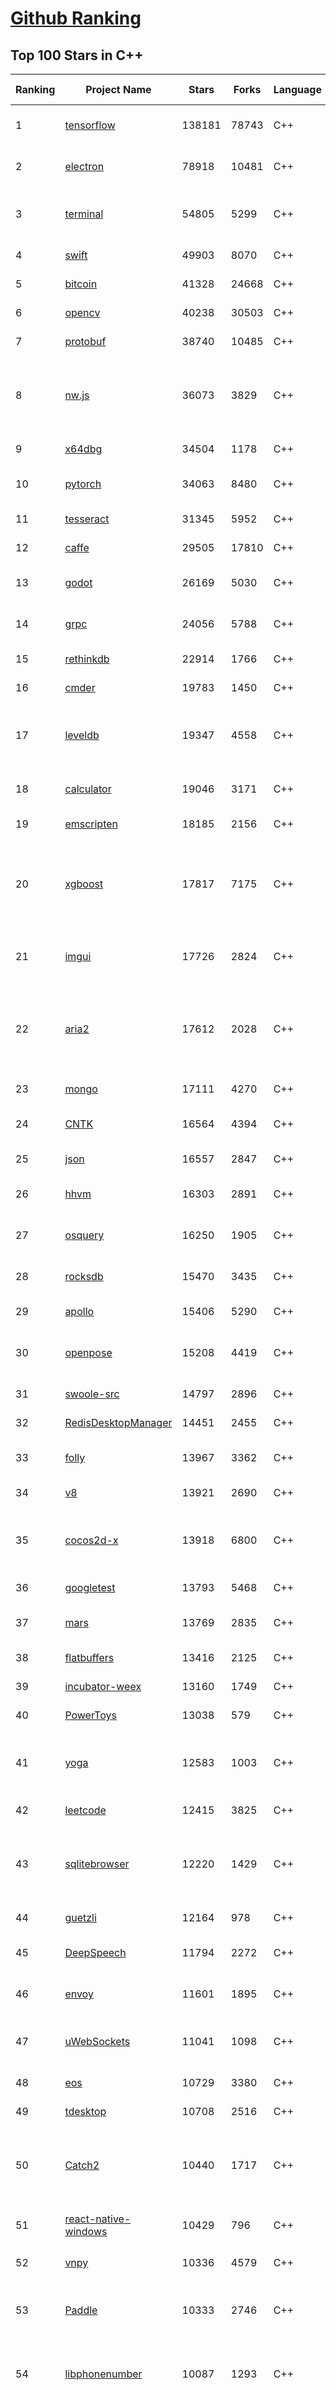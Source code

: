 [Github Ranking](../README.md)
==========

## Top 100 Stars in C\+\+

| Ranking | Project Name | Stars | Forks | Language | Open Issues | Description | Last Commit |
| ------- | ------------ | ----- | ----- | -------- | ----------- | ----------- | ----------- |
| 1 | [tensorflow](https://github.com/tensorflow/tensorflow) | 138181 | 78743 | C++ | 3096 | An Open Source Machine Learning Framework for Everyone | 2019-11-28T10:55:10Z |
| 2 | [electron](https://github.com/electron/electron) | 78918 | 10481 | C++ | 1234 | :electron: Build cross-platform desktop apps with JavaScript, HTML, and CSS | 2019-11-28T10:34:42Z |
| 3 | [terminal](https://github.com/microsoft/terminal) | 54805 | 5299 | C++ | 821 | The new Windows Terminal, and the original Windows console host - all in the same place! | 2019-11-28T08:47:15Z |
| 4 | [swift](https://github.com/apple/swift) | 49903 | 8070 | C++ | 482 | The Swift Programming Language | 2019-11-28T10:50:44Z |
| 5 | [bitcoin](https://github.com/bitcoin/bitcoin) | 41328 | 24668 | C++ | 1090 | Bitcoin Core integration/staging tree | 2019-11-28T09:37:32Z |
| 6 | [opencv](https://github.com/opencv/opencv) | 40238 | 30503 | C++ | 1751 | Open Source Computer Vision Library | 2019-11-28T10:23:43Z |
| 7 | [protobuf](https://github.com/protocolbuffers/protobuf) | 38740 | 10485 | C++ | 808 | Protocol Buffers - Google's data interchange format | 2019-11-28T08:28:39Z |
| 8 | [nw.js](https://github.com/nwjs/nw.js) | 36073 | 3829 | C++ | 753 | Call all Node.js modules directly from DOM/WebWorker and enable a new way of writing applications with all Web technologies. | 2019-11-27T08:54:42Z |
| 9 | [x64dbg](https://github.com/x64dbg/x64dbg) | 34504 | 1178 | C++ | 366 | An open-source x64/x32 debugger for windows. | 2019-11-26T12:26:50Z |
| 10 | [pytorch](https://github.com/pytorch/pytorch) | 34063 | 8480 | C++ | 4624 | Tensors and Dynamic neural networks in Python with strong GPU acceleration | 2019-11-28T10:47:52Z |
| 11 | [tesseract](https://github.com/tesseract-ocr/tesseract) | 31345 | 5952 | C++ | 244 | Tesseract Open Source OCR Engine (main repository) | 2019-11-27T15:46:37Z |
| 12 | [caffe](https://github.com/BVLC/caffe) | 29505 | 17810 | C++ | 1079 | Caffe: a fast open framework for deep learning. | 2019-11-18T13:06:33Z |
| 13 | [godot](https://github.com/godotengine/godot) | 26169 | 5030 | C++ | 5829 | Godot Engine – Multi-platform 2D and 3D game engine | 2019-11-28T10:40:14Z |
| 14 | [grpc](https://github.com/grpc/grpc) | 24056 | 5788 | C++ | 950 | The C based gRPC (C++, Python, Ruby, Objective-C, PHP, C#) | 2019-11-28T02:00:05Z |
| 15 | [rethinkdb](https://github.com/rethinkdb/rethinkdb) | 22914 | 1766 | C++ | 1444 | The open-source database for the realtime web. | 2019-11-26T05:16:02Z |
| 16 | [cmder](https://github.com/cmderdev/cmder) | 19783 | 1450 | C++ | 2 | Lovely console emulator package for Windows | 2019-11-23T23:13:57Z |
| 17 | [leveldb](https://github.com/google/leveldb) | 19347 | 4558 | C++ | 129 | LevelDB is a fast key-value storage library written at Google that provides an ordered mapping from string keys to string values. | 2019-11-25T15:22:36Z |
| 18 | [calculator](https://github.com/microsoft/calculator) | 19046 | 3171 | C++ | 145 | Windows Calculator: A simple yet powerful calculator that ships with Windows | 2019-11-28T04:34:51Z |
| 19 | [emscripten](https://github.com/emscripten-core/emscripten) | 18185 | 2156 | C++ | 754 | Emscripten: An LLVM-to-Web Compiler | 2019-11-28T10:47:27Z |
| 20 | [xgboost](https://github.com/dmlc/xgboost) | 17817 | 7175 | C++ | 219 | Scalable, Portable and Distributed Gradient Boosting (GBDT, GBRT or GBM) Library,  for Python, R, Java, Scala, C++ and more. Runs on single machine, Hadoop, Spark, Flink and DataFlow | 2019-11-28T10:23:31Z |
| 21 | [imgui](https://github.com/ocornut/imgui) | 17726 | 2824 | C++ | 454 | Dear ImGui: Bloat-free Immediate Mode Graphical User interface for C++ with minimal dependencies | 2019-11-27T18:27:54Z |
| 22 | [aria2](https://github.com/aria2/aria2) | 17612 | 2028 | C++ | 644 | aria2 is a lightweight multi-protocol & multi-source, cross platform download utility operated in command-line. It supports HTTP/HTTPS, FTP, SFTP, BitTorrent and Metalink. | 2019-11-25T12:52:11Z |
| 23 | [mongo](https://github.com/mongodb/mongo) | 17111 | 4270 | C++ | 41 | The MongoDB Database | 2019-11-28T04:30:14Z |
| 24 | [CNTK](https://github.com/microsoft/CNTK) | 16564 | 4394 | C++ | 795 | Microsoft Cognitive Toolkit (CNTK), an open source deep-learning toolkit | 2019-11-21T21:40:00Z |
| 25 | [json](https://github.com/nlohmann/json) | 16557 | 2847 | C++ | 34 | JSON for Modern C++ | 2019-11-23T13:40:23Z |
| 26 | [hhvm](https://github.com/facebook/hhvm) | 16303 | 2891 | C++ | 873 | A virtual machine for executing programs written in Hack. | 2019-11-28T08:48:19Z |
| 27 | [osquery](https://github.com/osquery/osquery) | 16250 | 1905 | C++ | 635 | SQL powered operating system instrumentation, monitoring, and analytics. | 2019-11-28T00:32:20Z |
| 28 | [rocksdb](https://github.com/facebook/rocksdb) | 15470 | 3435 | C++ | 410 | A library that provides an embeddable, persistent key-value store for fast storage. | 2019-11-28T10:18:50Z |
| 29 | [apollo](https://github.com/ApolloAuto/apollo) | 15406 | 5290 | C++ | 508 | An open autonomous driving platform | 2019-11-28T06:12:36Z |
| 30 | [openpose](https://github.com/CMU-Perceptual-Computing-Lab/openpose) | 15208 | 4419 | C++ | 25 | OpenPose: Real-time multi-person keypoint detection library for body, face, hands, and foot estimation | 2019-11-27T15:57:17Z |
| 31 | [swoole-src](https://github.com/swoole/swoole-src) | 14797 | 2896 | C++ | 55 | 🚀 Coroutine-based concurrency library for PHP | 2019-11-28T04:00:54Z |
| 32 | [RedisDesktopManager](https://github.com/uglide/RedisDesktopManager) | 14451 | 2455 | C++ | 35 | :wrench: Cross-platform GUI management tool for Redis | 2019-11-26T09:48:04Z |
| 33 | [folly](https://github.com/facebook/folly) | 13967 | 3362 | C++ | 194 | An open-source C++ library developed and used at Facebook. | 2019-11-28T01:57:43Z |
| 34 | [v8](https://github.com/v8/v8) | 13921 | 2690 | C++ | 1 | The official mirror of the V8 Git repository | 2019-10-10T17:52:03Z |
| 35 | [cocos2d-x](https://github.com/cocos2d/cocos2d-x) | 13918 | 6800 | C++ | 1362 | Cocos2d-x is a suite of open-source, cross-platform, game-development tools used by millions of developers all over the world. | 2019-11-28T08:57:03Z |
| 36 | [googletest](https://github.com/google/googletest) | 13793 | 5468 | C++ | 136 | Googletest - Google Testing and Mocking Framework | 2019-11-28T00:26:21Z |
| 37 | [mars](https://github.com/Tencent/mars) | 13769 | 2835 | C++ | 134 | Mars is a cross-platform network component  developed by WeChat. | 2019-11-28T07:13:42Z |
| 38 | [flatbuffers](https://github.com/google/flatbuffers) | 13416 | 2125 | C++ | 234 | FlatBuffers: Memory Efficient Serialization Library | 2019-11-28T04:26:50Z |
| 39 | [incubator-weex](https://github.com/apache/incubator-weex) | 13160 | 1749 | C++ | 105 | Apache Weex (Incubating) | 2019-11-28T09:33:42Z |
| 40 | [PowerToys](https://github.com/microsoft/PowerToys) | 13038 | 579 | C++ | 442 | Windows system utilities to maximize productivity | 2019-11-28T10:08:40Z |
| 41 | [yoga](https://github.com/facebook/yoga) | 12583 | 1003 | C++ | 234 | Yoga is a cross-platform layout engine which implements Flexbox. Follow https://twitter.com/yogalayout for updates. | 2019-11-27T22:19:53Z |
| 42 | [leetcode](https://github.com/haoel/leetcode) | 12415 | 3825 | C++ | 52 | LeetCode Problems' Solutions  | 2019-10-29T09:00:59Z |
| 43 | [sqlitebrowser](https://github.com/sqlitebrowser/sqlitebrowser) | 12220 | 1429 | C++ | 380 | Official home of the DB Browser for SQLite (DB4S) project. Previously known as "SQLite Database Browser" and "Database Browser for SQLite". Website at:  | 2019-11-22T11:44:38Z |
| 44 | [guetzli](https://github.com/google/guetzli) | 12164 | 978 | C++ | 117 | Perceptual JPEG encoder | 2019-10-25T12:45:03Z |
| 45 | [DeepSpeech](https://github.com/mozilla/DeepSpeech) | 11794 | 2272 | C++ | 108 | A TensorFlow implementation of Baidu's DeepSpeech architecture | 2019-11-27T12:47:27Z |
| 46 | [envoy](https://github.com/envoyproxy/envoy) | 11601 | 1895 | C++ | 634 | Cloud-native high-performance edge/middle/service proxy | 2019-11-28T10:35:58Z |
| 47 | [uWebSockets](https://github.com/uNetworking/uWebSockets) | 11041 | 1098 | C++ | 19 | Simple, secure & standards compliant web I/O for the most demanding of applications | 2019-11-25T20:57:30Z |
| 48 | [eos](https://github.com/EOSIO/eos) | 10729 | 3380 | C++ | 286 | An open source smart contract platform  | 2019-11-28T07:55:29Z |
| 49 | [tdesktop](https://github.com/telegramdesktop/tdesktop) | 10708 | 2516 | C++ | 1183 | Telegram Desktop messaging app | 2019-11-28T08:43:08Z |
| 50 | [Catch2](https://github.com/catchorg/Catch2) | 10440 | 1717 | C++ | 221 | A modern, C++-native, header-only, test framework for unit-tests, TDD and BDD - using C++11, C++14, C++17 and later (or C++03 on the Catch1.x branch) | 2019-11-28T10:37:15Z |
| 51 | [react-native-windows](https://github.com/microsoft/react-native-windows) | 10429 | 796 | C++ | 337 | A framework for building native Windows apps with React. | 2019-11-26T13:25:57Z |
| 52 | [vnpy](https://github.com/vnpy/vnpy) | 10336 | 4579 | C++ | 25 | 基于Python的开源量化交易平台开发框架 | 2019-11-28T07:48:14Z |
| 53 | [Paddle](https://github.com/PaddlePaddle/Paddle) | 10333 | 2746 | C++ | 1744 | PArallel Distributed Deep LEarning （『飞桨』核心框架，高性能单机、分布式训练和跨平台部署） | 2019-11-28T10:49:46Z |
| 54 | [libphonenumber](https://github.com/google/libphonenumber) | 10087 | 1293 | C++ | 86 | Google's common Java, C++ and JavaScript library for parsing, formatting, and validating international phone numbers. | 2019-11-26T14:03:06Z |
| 55 | [LightGBM](https://github.com/microsoft/LightGBM) | 10024 | 2676 | C++ | 52 | A fast, distributed, high performance gradient boosting (GBT, GBDT, GBRT, GBM or MART) framework based on decision tree algorithms, used for ranking, classification and many other machine learning tasks. | 2019-11-28T09:59:35Z |
| 56 | [notepad-plus-plus](https://github.com/notepad-plus-plus/notepad-plus-plus) | 9969 | 2535 | C++ | 1078 | Notepad++ official repository | 2019-11-28T10:14:01Z |
| 57 | [xbmc](https://github.com/xbmc/xbmc) | 9879 | 5243 | C++ | 603 | Kodi is an award-winning free and open source home theater/media center software and entertainment hub for digital media. With its beautiful interface and powerful skinning engine, it's available for Android, BSD, Linux, macOS, iOS and Windows. | 2019-11-28T10:03:11Z |
| 58 | [Proton](https://github.com/ValveSoftware/Proton) | 9713 | 342 | C++ | 2164 | Compatibility tool for Steam Play based on Wine and additional components | 2019-11-20T22:13:46Z |
| 59 | [foundationdb](https://github.com/apple/foundationdb) | 9633 | 783 | C++ | 398 | FoundationDB - the open source, distributed, transactional key-value store | 2019-11-28T05:16:51Z |
| 60 | [Karabiner-Elements](https://github.com/pqrs-org/Karabiner-Elements) | 9511 | 579 | C++ | 83 | Karabiner-Elements is a powerful utility for keyboard customization on macOS Sierra (10.12) or later. | 2019-11-27T03:46:51Z |
| 61 | [incubator-brpc](https://github.com/apache/incubator-brpc) | 9421 | 2264 | C++ | 205 | Industrial-grade RPC framework used throughout Baidu, with 1,000,000+ instances and thousands kinds of services, called "baidu-rpc" inside Baidu. | 2019-11-28T09:19:30Z |
| 62 | [AirSim](https://github.com/microsoft/AirSim) | 9229 | 2387 | C++ | 495 | Open source simulator for autonomous vehicles built on Unreal Engine / Unity, from Microsoft AI & Research | 2019-11-27T18:26:43Z |
| 63 | [openage](https://github.com/SFTtech/openage) | 9208 | 899 | C++ | 215 | Free (as in freedom) open source clone of the Age of Empires II engine :rocket: | 2019-11-28T04:40:09Z |
| 64 | [turicreate](https://github.com/apple/turicreate) | 9190 | 920 | C++ | 482 | Turi Create simplifies the development of custom machine learning models. | 2019-11-27T12:10:31Z |
| 65 | [CRYENGINE](https://github.com/CRYTEK/CRYENGINE) | 9173 | 1795 | C++ | 85 | CRYENGINE is a powerful real-time game development platform created by Crytek. | 2019-11-07T14:02:03Z |
| 66 | [hardseed](https://github.com/yangyangwithgnu/hardseed) | 9161 | 1968 | C++ | 35 | SEX IS ZERO (0), so, who wanna be the ONE (1), aha? | 2018-08-25T17:29:23Z |
| 67 | [navicat-keygen](https://github.com/DoubleLabyrinth/navicat-keygen) | 9034 | 2336 | C++ | 26 | A keygen for Navicat | 2019-11-22T05:21:26Z |
| 68 | [openalpr](https://github.com/openalpr/openalpr) | 9006 | 2053 | C++ | 443 | Automatic License Plate Recognition library | 2019-10-21T07:15:01Z |
| 69 | [wkhtmltopdf](https://github.com/wkhtmltopdf/wkhtmltopdf) | 8919 | 1257 | C++ | 880 | Convert HTML to PDF using Webkit (QtWebKit) | 2019-11-25T04:41:36Z |
| 70 | [ClickHouse](https://github.com/ClickHouse/ClickHouse) | 8883 | 1594 | C++ | 1197 | ClickHouse is a free analytics DBMS for big data | 2019-11-28T10:58:07Z |
| 71 | [arangodb](https://github.com/arangodb/arangodb) | 8873 | 596 | C++ | 634 | 🥑 ArangoDB is a native multi-model database with flexible data models for documents, graphs, and key-values. Build high performance applications using a convenient SQL-like query language or JavaScript extensions. | 2019-11-28T10:49:23Z |
| 72 | [yuzu](https://github.com/yuzu-emu/yuzu) | 8849 | 590 | C++ | 194 | Nintendo Switch Emulator | 2019-11-28T06:18:12Z |
| 73 | [MMKV](https://github.com/Tencent/MMKV) | 8807 | 936 | C++ | 2 | An efficient, small mobile key-value storage framework developed by WeChat. Works on iOS, Android, macOS and Windows. | 2019-11-28T10:21:40Z |
| 74 | [mosh](https://github.com/mobile-shell/mosh) | 8774 | 556 | C++ | 232 | Mobile Shell | 2019-10-17T14:29:31Z |
| 75 | [napajs](https://github.com/microsoft/napajs) | 8735 | 320 | C++ | 64 | Napa.js: a multi-threaded JavaScript runtime | 2018-10-30T21:08:57Z |
| 76 | [rapidjson](https://github.com/Tencent/rapidjson) | 8570 | 2337 | C++ | 372 | A fast JSON parser/generator for C++ with both SAX/DOM style API | 2019-11-28T01:26:34Z |
| 77 | [Tasmota](https://github.com/arendst/Tasmota) | 8563 | 2019 | C++ | 14 | Alternative firmware for ESP8266 with easy configuration using webUI, OTA updates, automation using timers or rules, expandability and entirely local control over MQTT, HTTP, Serial or KNX | 2019-11-28T08:00:23Z |
| 78 | [Magisk](https://github.com/topjohnwu/Magisk) | 8487 | 1336 | C++ | 34 | A Magic Mask to Alter Android System Systemless-ly | 2019-11-27T10:44:04Z |
| 79 | [watchman](https://github.com/facebook/watchman) | 8471 | 668 | C++ | 76 | Watches files and records, or triggers actions, when they change.  | 2019-11-27T19:44:00Z |
| 80 | [interview](https://github.com/huihut/interview) | 8416 | 2701 | C++ | 1 | 📚 C/C++ 技术面试基础知识总结，包括语言、程序库、数据结构、算法、系统、网络、链接装载库等知识及面试经验、招聘、内推等信息。 | 2019-11-27T06:40:06Z |
| 81 | [dlib](https://github.com/davisking/dlib) | 8266 | 2461 | C++ | 47 | A toolkit for making real world machine learning and data analysis applications in C++ | 2019-11-15T05:24:28Z |
| 82 | [faiss](https://github.com/facebookresearch/faiss) | 8235 | 1503 | C++ | 73 | A library for efficient similarity search and clustering of dense vectors. | 2019-11-28T03:10:20Z |
| 83 | [filament](https://github.com/google/filament) | 8145 | 579 | C++ | 72 | Filament is a real-time physically based rendering engine for Android, iOS, Windows, Linux, macOS and WASM/WebGL | 2019-11-27T23:58:29Z |
| 84 | [horovod](https://github.com/horovod/horovod) | 8013 | 1250 | C++ | 473 | Distributed training framework for TensorFlow, Keras, PyTorch, and Apache MXNet. | 2019-11-28T04:07:46Z |
| 85 | [Tars](https://github.com/TarsCloud/Tars) | 7861 | 1897 | C++ | 47 | Tars is a high-performance RPC framework based on name service and Tars protocol, also integrated administration platform, and implemented hosting-service via flexible schedule. | 2019-11-28T09:46:00Z |
| 86 | [tinyrenderer](https://github.com/ssloy/tinyrenderer) | 7815 | 660 | C++ | 6 | A brief computer graphics / rendering course | 2019-02-20T13:41:57Z |
| 87 | [libfacedetection](https://github.com/ShiqiYu/libfacedetection) | 7799 | 2211 | C++ | 60 | An open source library for face detection in images. The face detection speed can reach 1500FPS.  | 2019-09-24T02:17:18Z |
| 88 | [simdjson](https://github.com/lemire/simdjson) | 7728 | 425 | C++ | 57 | Parsing gigabytes of JSON per second  | 2019-11-27T17:55:27Z |
| 89 | [robomongo](https://github.com/Studio3T/robomongo) | 7725 | 665 | C++ | 654 | Native cross-platform MongoDB management tool | 2019-09-09T15:41:28Z |
| 90 | [ncnn](https://github.com/Tencent/ncnn) | 7718 | 2032 | C++ | 155 | ncnn is a high-performance neural network inference framework optimized for the mobile platform | 2019-11-28T09:38:11Z |
| 91 | [qBittorrent](https://github.com/qbittorrent/qBittorrent) | 7681 | 1354 | C++ | 2733 | qBittorrent BitTorrent client | 2019-11-27T20:38:23Z |
| 92 | [devilution](https://github.com/diasurgical/devilution) | 7652 | 919 | C++ | 89 | Diablo devolved - magic behind the 1996 computer game | 2019-11-17T20:45:15Z |
| 93 | [OpenRCT2](https://github.com/OpenRCT2/OpenRCT2) | 7546 | 854 | C++ | 1349 | An open source re-implementation of RollerCoaster Tycoon 2 🎢 | 2019-11-27T20:45:33Z |
| 94 | [solidity](https://github.com/ethereum/solidity) | 7446 | 2071 | C++ | 686 | Solidity, the Contract-Oriented Programming Language | 2019-11-28T11:00:20Z |
| 95 | [aseprite](https://github.com/aseprite/aseprite) | 7443 | 760 | C++ | 745 | Animated sprite editor & pixel art tool (Windows, macOS, Linux) | 2019-11-26T19:46:54Z |
| 96 | [openFrameworks](https://github.com/openframeworks/openFrameworks) | 7365 | 2346 | C++ | 907 | openFrameworks is a community-developed cross platform toolkit for creative coding in C++. | 2019-11-27T15:04:04Z |
| 97 | [shadowsocks-qt5](https://github.com/shadowsocks/shadowsocks-qt5) | 7363 | 2269 | C++ | 72 | A cross-platform shadowsocks GUI client | 2019-11-02T19:58:36Z |
| 98 | [zeal](https://github.com/zealdocs/zeal) | 7360 | 571 | C++ | 142 | Offline documentation browser inspired by Dash | 2019-11-24T21:52:33Z |
| 99 | [Gource](https://github.com/acaudwell/Gource) | 7294 | 586 | C++ | 73 | software version control visualization | 2019-11-27T21:12:12Z |
| 100 | [spdlog](https://github.com/gabime/spdlog) | 7284 | 1592 | C++ | 24 | Fast C++ logging library. | 2019-11-28T00:34:18Z |

